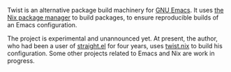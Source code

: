 Twist is an alternative package build machinery for [GNU Emacs][emacs]. It uses [the Nix package manager][nix] to build packages, to ensure reproducible builds of an Emacs configuration.

The project is experimental and unannounced yet. At present, the author, who had been a user of [straight.el][straight] for four years, uses [twist.nix][twist-nix] to build his configuration. Some other projects related to Emacs and Nix are work in progress.

[emacs]: https://www.gnu.org/software/emacs/
[nix]: https://nixos.org/
[twist-nix]: https://github.com/emacs-twist/twist.nix
[straight]: https://github.com/raxod502/straight.el
